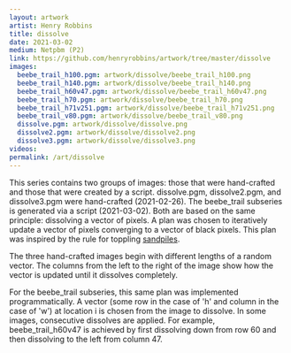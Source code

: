 ```yaml
---
layout: artwork
artist: Henry Robbins
title: dissolve
date: 2021-03-02
medium: Netpbm (P2)
link: https://github.com/henryrobbins/artwork/tree/master/dissolve
images:
  beebe_trail_h100.pgm: artwork/dissolve/beebe_trail_h100.png
  beebe_trail_h140.pgm: artwork/dissolve/beebe_trail_h140.png
  beebe_trail_h60v47.pgm: artwork/dissolve/beebe_trail_h60v47.png
  beebe_trail_h70.pgm: artwork/dissolve/beebe_trail_h70.png
  beebe_trail_h71v251.pgm: artwork/dissolve/beebe_trail_h71v251.png
  beebe_trail_v80.pgm: artwork/dissolve/beebe_trail_v80.png
  dissolve.pgm: artwork/dissolve/dissolve.png
  dissolve2.pgm: artwork/dissolve/dissolve2.png
  dissolve3.pgm: artwork/dissolve/dissolve3.png
videos:
permalink: /art/dissolve
---
```

This series contains two groups of images: those that were hand-crafted and
those that were created by a script. dissolve.pgm, dissolve2.pgm, and
dissolve3.pgm were hand-crafted (2021-02-26). The beebe_trail subseries is
generated via a script (2021-03-02). Both are based on the same principle:
dissolving a vector of pixels. A plan was chosen to iteratively update a vector
of pixels converging to a vector of black pixels. This plan was inspired by the
rule for toppling [sandpiles](https://www.youtube.com/watch?v=1MtEUErz7Gg).

The three hand-crafted images begin with different lengths of a random vector.
The columns from the left to the right of the image show how the vector is
updated until it dissolves completely.

For the beebe_trail subseries, this same plan was implemented programmatically.
A vector (some row in the case of 'h' and column in the case of 'w') at
location i is chosen from the image to dissolve. In some images, consecutive
dissolves are applied. For example, beebe_trail_h60v47 is achieved by first
dissolving down from row 60 and then dissolving to the left from column 47.